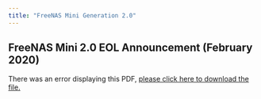 ```yaml
---
title: "FreeNAS Mini Generation 2.0"
---
```


## FreeNAS Mini 2.0 EOL Announcement (February 2020)

<object data="https://www.truenas.com/docs/pdf/Mini-EOL.pdf" type="application/pdf" width="95%" height="1000">
  There was an error displaying this PDF, <a href="/pdf/Mini-EOL.pdf">please click here to download the file.</a>
</object>
